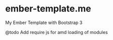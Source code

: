 ember-template.me
=================

My Ember Template with Bootstrap 3

@todo Add require js for amd loading of modules
